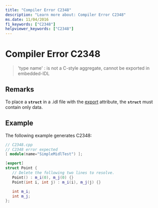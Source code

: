 ```yaml
---
title: "Compiler Error C2348"
description: "Learn more about: Compiler Error C2348"
ms.date: 11/04/2016
f1_keywords: ["C2348"]
helpviewer_keywords: ["C2348"]
---
```

# Compiler Error C2348

> 'type name' : is not a C-style aggregate, cannot be exported in embedded-IDL

## Remarks

To place a **`struct`** in a .idl file with the [export](../../windows/attributes/export.md) attribute, the **`struct`** must contain only data.

## Example

The following example generates C2348:

```cpp
// C2348.cpp
// C2348 error expected
[ module(name="SimpleMidlTest") ];

[export]
struct Point {
   // Delete the following two lines to resolve.
   Point() : m_i(0), m_j(0) {}
   Point(int i, int j) : m_i(i), m_j(j) {}

   int m_i;
   int m_j;
};
```
